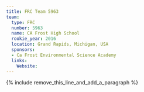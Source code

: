 ```yaml
---
title: FRC Team 5963
team:
  type: FRC
  number: 5963
  name: CA Frost High School
  rookie_year: 2016
  location: Grand Rapids, Michigan, USA
  sponsors:
  - Ca Frost Environmental Science Academy
  links:
    Website:
---
```


{% include remove_this_line_and_add_a_paragraph %}